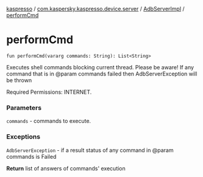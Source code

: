[kaspresso](../../index.md) / [com.kaspersky.kaspresso.device.server](../index.md) / [AdbServerImpl](index.md) / [performCmd](./perform-cmd.md)

# performCmd

`fun performCmd(vararg commands: String): List<String>`

Executes shell commands blocking current thread.
Please be aware! If any command that is in @param commands failed then AdbServerException will be thrown

Required Permissions: INTERNET.

### Parameters

`commands` - commands to execute.

### Exceptions

`AdbServerException` - if a result status of any command in @param commands is Failed

**Return**
list of answers of commands' execution

